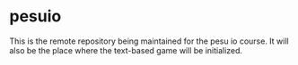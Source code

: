 # pesuio
This is the remote repository being maintained for the pesu io course.
It will also be the place where the text-based game will be initialized.
